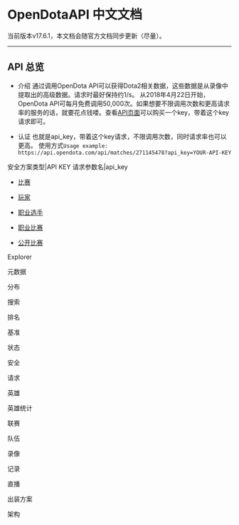 # OpenDotaAPI 中文文档

当前版本v17.6.1，本文档会随官方文档同步更新（尽量）。

----
## API 总览
+ 介绍
通过调用OpenDota API可以获得Dota2相关数据，这些数据是从录像中提取出的高级数据。请求时最好保持约1/s。
从2018年4月22日开始，OpenDota API可每月免费调用50,000次。如果想要不限调用次数和更高请求率的服务的话，就要花点钱喽。查看[API页面](https://www.opendota.com/api-keys)可以购买一个key，带着这个key请求即可。

+ 认证
也就是api_key，带着这个key请求，不限调用次数，同时请求率也可以更高。
使用方式`Usage example: https://api.opendota.com/api/matches/271145478?api_key=YOUR-API-KEY`

安全方案类型|API KEY
请求参数名|api_key

+ [比赛](https://github.com/Clementine1995/opendota_api_zhdoc/blob/origin/dev/src/matches.md)

+ [玩家](https://github.com/Clementine1995/opendota_api_zhdoc/blob/origin/dev/src/players.md)

+ [职业选手](https://github.com/Clementine1995/opendota_api_zhdoc/blob/origin/dev/src/proPlayers.md)

+ [职业比赛](https://github.com/Clementine1995/opendota_api_zhdoc/blob/origin/dev/src/proMatches.md)

+ [公开比赛](https://github.com/Clementine1995/opendota_api_zhdoc/blob/origin/dev/src/pubMatches.md)

Explorer

元数据

分布

搜索

排名

基准

状态

安全

请求

英雄

英雄统计

联赛

队伍

录像

记录

直播

出装方案

架构